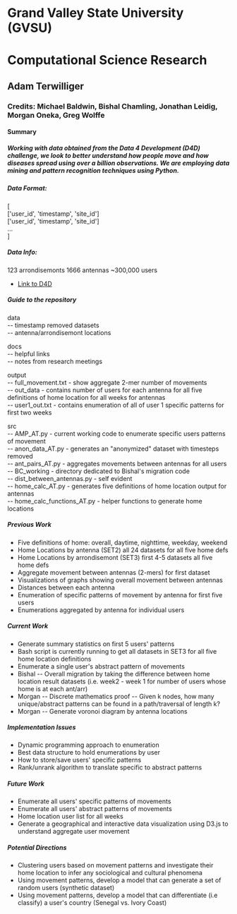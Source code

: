 # Grand Valley State University (GVSU)
# Computational Science Research
## Adam Terwilliger
### Credits: Michael Baldwin, Bishal Chamling, Jonathan Leidig, Morgan Oneka, Greg Wolffe

#### Summary
##### Working with data obtained from the Data 4 Development (D4D) challenge, we look to better understand how people move and how diseases spread using over a billion observations. We are employing data mining and pattern recognition techniques using Python.   

##### Data Format:
[   
    ['user_id', 'timestamp', 'site_id']   
    ['user_id', 'timestamp', 'site_id']    
    ...     
]    

##### Data Info:
123 arrondisemonts
1666 antennas
~300,000 users

- [Link to D4D](http://www.d4d.orange.com/)

##### Guide to the repository
data   
	 -- timestamp removed datasets  
	 -- antenna/arrondisemont locations  

docs   
	 -- helpful links  
	 -- notes from research meetings  

output    
	   -- full_movement.txt - show aggregate 2-mer number of movements   
	   -- out_data - contains number of users for each antenna for all five definitions of home location for all weeks for antennas  
	   -- user1_out.txt - contains enumeration of all of user 1 specific patterns for first two weeks  
  

src    
	-- AMP_AT.py - current working code to enumerate specific users patterns of movement  
	-- anon_data_AT.py - generates an "anonymized" dataset with timesteps removed   
	-- ant_pairs_AT.py - aggregates movements between antennas for all users   
	-- BC_working - directory dedicated to Bishal's migration code   
	-- dist_between_antennas.py - self evident   
	-- home_calc_AT.py - generates five definitions of home location output for antennas   
	-- home_calc_functions_AT.py - helper functions to generate home locations    

##### Previous Work
* Five definitions of home: overall, daytime, nighttime, weekday, weekend
* Home Locations by antenna (SET2) all 24 datasets for all five home defs
* Home Locations by arrondisemont (SET3) first 4-5 datasets all five home defs
* Aggregate movement between antennas (2-mers) for first dataset
* Visualizations of graphs showing overall movement between antennas
* Distances between each antenna
* Enumeration of specific patterns of movement by antenna for first five users
* Enumerations aggregated by antenna for individual users

##### Current Work
* Generate summary statistics on first 5 users' patterns
* Bash script is currently running to get all datasets in SET3 for all five home location definitions
* Enumerate a single user's abstract pattern of movements
* Bishal -- Overall migration by taking the difference between home location result datasets (i.e. week2 - week 1 for number of users whose home is at each ant/arr)
* Morgan -- Discrete mathematics proof -- Given k nodes, how many unique/abstract patterns can be found in a path/traversal of length k?
* Morgan -- Generate voronoi diagram by antenna locations 

##### Implementation Issues
* Dynamic programming approach to enumeration
* Best data structure to hold enumerations by user
* How to store/save users' specific patterns
* Rank/unrank algorithm to translate specific to abstract patterns

##### Future Work
* Enumerate all users' specific patterns of movements
* Enumerate all users' abstract patterns of movements
* Home location user list for all weeks
* Generate a geographical and interactive data visualization using D3.js to understand aggregate user movement

##### Potential Directions
* Clustering users based on movement patterns and investigate their home location to infer any sociological and cultural phenomena
* Using movement patterns, develop a model that can generate a set of random users (synthetic dataset)
* Using movement patterns, develop a model that can differentiate (i.e classify) a user's country (Senegal vs. Ivory Coast)

